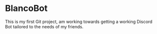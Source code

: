 # BlancoBot

This is my first Git project, am working towards getting a working Discord Bot tailored to the needs of my friends.
